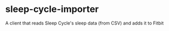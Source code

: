 sleep-cycle-importer
====================

A client that reads Sleep Cycle's sleep data (from CSV) and adds it to Fitbit
